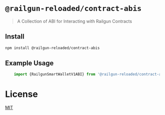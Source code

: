 # `@railgun-reloaded/contract-abis`
> A Collection of ABI for Interacting with Railgun Contracts

## Install
```sh
npm install @railgun-reloaded/contract-abis
```
## Example Usage
```js
    import {RailgunSmartWalletV1ABI} from '@railgun-reloaded/contract-abis'
```

# License
[MIT](LICENSE)

